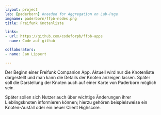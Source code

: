 ```yaml
---
layout: project
lab: [paderborn] #needed for Aggregation on Lab-Page
imgname: paderborn/ffpb-nodes.png
title: Freifunk Knotenliste

links:
- url: https://github.com/codeforpb/ffpb-apps
  name: Code auf github

collaborators:
- name: Jan Lippert

---
```



Der Beginn einer Freifunk Companion App. Aktuell wird nur die Knotenliste
dargestellt und man kann die Details der Knoten anzeigen lassen. Später soll
die Darstellung der Knoten auch auf einer Karte von Paderborn möglich sein.

Später sollen sich Nutzer auch über wichtige Änderungen ihrer Lieblingsknoten informieren können; hierzu gehören beispielsweise ein Knoten-Ausfall oder ein neuer Client Highscore.

